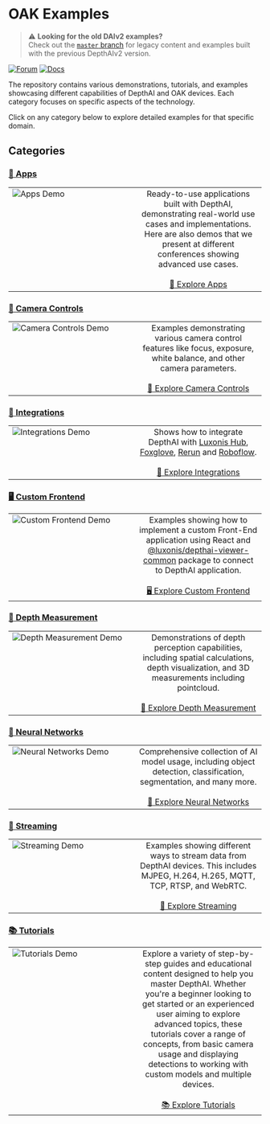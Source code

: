 # OAK Examples

> ⚠️ **Looking for the old DAIv2 examples?**\
> Check out the [`master` branch](https://github.com/luxonis/oak-examples/tree/master) for legacy content and examples built with the previous DepthAIv2 version.

[![Forum](https://img.shields.io/badge/Forum-discuss-orange)](https://discuss.luxonis.com/)
[![Docs](https://img.shields.io/badge/Docs-DepthAI-yellow)](https://docs.luxonis.com)

The repository contains various demonstrations, tutorials, and examples showcasing different capabilities of DepthAI and OAK devices. Each category focuses on specific aspects of the technology.

Click on any category below to explore detailed examples for that specific domain.

## Categories

### [📱 Apps](apps/)

<table>
  <tr>
    <td width="50%" valign="top">
      <img src="apps/default-app/media/demo.gif" alt="Apps Demo">
    </td>
    <td width="50%" valign="middle" align="center">
      Ready-to-use applications built with DepthAI, demonstrating real-world use cases and implementations. Here are also demos that we present at different conferences showing advanced use cases.
      <br><br>
      <a href="apps/">📱 Explore Apps</a>
    </td>
  </tr>
</table>

### [🎥 Camera Controls](camera-controls/)

<table>
  <tr>
    <td width="50%" valign="top">
      <img src="camera-controls/manual-camera-control/media/example.gif" alt="Camera Controls Demo">
    </td>
    <td width="50%" valign="middle" align="center">
      Examples demonstrating various camera control features like focus, exposure, white balance, and other camera parameters.
      <br><br>
      <a href="camera-controls/">🎥 Explore Camera Controls</a>
    </td>
  </tr>
</table>

### [🔌 Integrations](integrations/)

<table>
  <tr>
    <td width="50%" valign="top">
      <img src="integrations/hub-snaps-events/media/snap.png" alt="Integrations Demo">
    </td>
    <td width="50%" valign="middle" align="center">
      Shows how to integrate DepthAI with <a href="https://hub.luxonis.com/">Luxonis Hub</a>, <a href="https://docs.foxglove.dev/docs/introduction/">Foxglove</a>, <a href="https://rerun.io/docs/getting-started/what-is-rerun">Rerun</a> and <a href="https://roboflow.com">Roboflow</a>.
      <br><br>
      <a href="integrations/">🔌 Explore Integrations</a>
    </td>
  </tr>
</table>

### [🖥️ Custom Frontend](custom-frontend/)

<table>
  <tr>
    <td width="50%" valign="top">
      <img src="custom-frontend/dynamic-yolo-world/media/dynamic_yolo_world.gif" alt="Custom Frontend Demo">
    </td>
    <td width="50%" valign="middle" align="center">
      Examples showing how to implement a custom Front-End application using React and <a href="https://www.npmjs.com/package/@luxonis/depthai-viewer-common?activeTab=readme">@luxonis/depthai-viewer-common</a> package to connect to DepthAI application.
      <br><br>
      <a href="custom-frontend/">🖥️ Explore Custom Frontend</a>
    </td>
  </tr>
</table>

### [📏 Depth Measurement](depth-measurement/)

<table>
  <tr>
    <td width="50%" valign="top">
      <img src="depth-measurement/stereo-runtime-configuration/media/example.png" alt="Depth Measurement Demo">
    </td>
    <td width="50%" valign="middle" align="center">
      Demonstrations of depth perception capabilities, including spatial calculations, depth visualization, and 3D measurements including pointcloud.
      <br><br>
      <a href="depth-measurement/">📏 Explore Depth Measurement</a>
    </td>
  </tr>
</table>

### [🧠 Neural Networks](neural-networks/)

<table>
  <tr>
    <td width="50%" valign="top">
      <img src="neural-networks/object-detection/human-machine-safety/media/hms.gif" alt="Neural Networks Demo">
    </td>
    <td width="50%" valign="middle" align="center">
      Comprehensive collection of AI model usage, including object detection, classification, segmentation, and many more.
      <br><br>
      <a href="neural-networks/">🧠 Explore Neural Networks</a>
    </td>
  </tr>
</table>

### [🔄 Streaming](streaming/)

<table>
  <tr>
    <td width="50%" valign="top">
      <img src="streaming/poe-mqtt/media/mqtt_client.gif" alt="Streaming Demo">
    </td>
    <td width="50%" valign="middle" align="center">
      Examples showing different ways to stream data from DepthAI devices. This includes MJPEG, H.264, H.265, MQTT, TCP, RTSP, and WebRTC.
      <br><br>
      <a href="streaming/">🔄 Explore Streaming</a>
    </td>
  </tr>
</table>

### [📚 Tutorials](tutorials/)

<table>
  <tr>
    <td width="50%" valign="top">
      <img src="tutorials/qr-with-tiling/media/example.gif" alt="Tutorials Demo">
    </td>
    <td width="50%" valign="middle" align="center">
      Explore a variety of step-by-step guides and educational content designed to help you master DepthAI. Whether you're a beginner looking to get started or an experienced user aiming to explore advanced topics, these tutorials cover a range of concepts, from basic camera usage and displaying detections to working with custom models and multiple devices.
      <br><br>
      <a href="tutorials/">📚 Explore Tutorials</a>
    </td>
  </tr>
</table>
